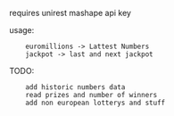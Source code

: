 

requires
        unirest
        mashape api key

usage:

        euromillions -> Lattest Numbers
        jackpot -> last and next jackpot

TODO:

        add historic numbers data
        read prizes and number of winners
        add non european lotterys and stuff